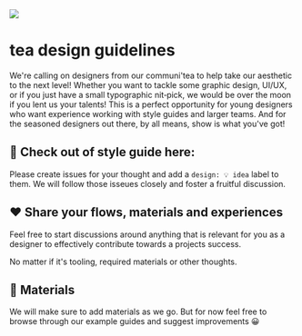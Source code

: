 <div align="left">
<a href="https://tea.xyz/"><img src="https://tea.xyz/banner.png" /></a>
  <h1>tea design guidelines</h1>
  <p>We&#39;re calling on designers from our communi&#39;tea to help take our aesthetic to the next level! Whether you want to tackle some graphic design, UI/UX, or if you just have a small typographic nit&#8208;pick, we would be over the moon if you lent us your talents! This is a perfect opportunity for young designers who want experience working with style guides and larger teams. And for the seasoned designers out there, by all means, show is what you&#39;ve got!</p>
</div>

## 👋 Check out of style guide here:

Please create issues for your thought and add a `design: 💡 idea` label to them. We will follow those isseues closely and foster a fruitful discussion.

## ❤️ Share your flows, materials and experiences

Feel free to start discussions around anything that is relevant for you as a designer to effectively contribute towards a projects success.

No matter if it's tooling, required materials or other thoughts.

## 💅 Materials

We will make sure to add materials as we go. But for now feel free to browse through our example guides and suggest improvements 😀
